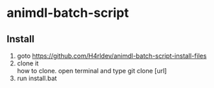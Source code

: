# animdl-batch-script

## Install
1. goto https://github.com/H4rldev/animdl-batch-script-install-files
2. clone it <br>
how to clone. open terminal and type git clone [url]
3. run install.bat
